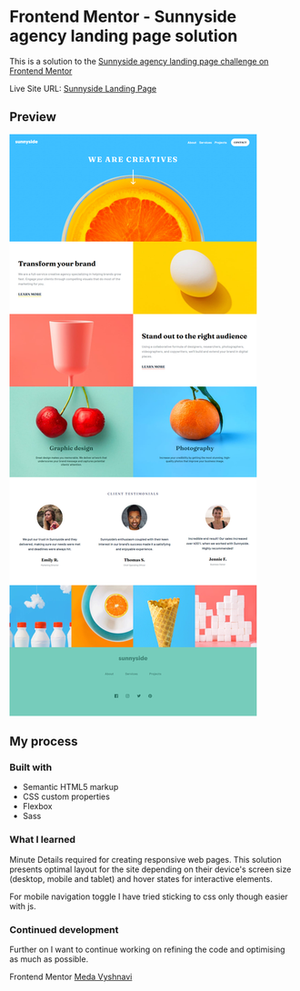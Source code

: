 # Frontend Mentor - Sunnyside agency landing page solution

This is a solution to the [Sunnyside agency landing page challenge on Frontend Mentor](https://www.frontendmentor.io/challenges/sunnyside-agency-landing-page-7yVs3B6ef)

Live Site URL: [Sunnyside Landing Page](https://medavyshnavi.github.io/Sunnyside-agency-Landing-Page/)


## Preview

![Design preview](./projectPreview/Sunny-side-Landing-Page.png)


## My process

### Built with

- Semantic HTML5 markup
- CSS custom properties
- Flexbox
- Sass


### What I learned

Minute Details required for creating responsive web pages. This solution presents optimal layout for the site depending on their device's screen size (desktop, mobile and tablet) and hover states for interactive elements.

For mobile navigation toggle I have tried sticking to css only though easier with js.


### Continued development

Further on I want to continue working on refining the code and optimising as much as possible.


Frontend Mentor  [Meda Vyshnavi](https://www.frontendmentor.io/profile/medaVyshnavi)
